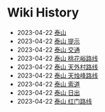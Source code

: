 # Wiki History

- 2023-04-22        [泰山](/0002_泰山)
- 2023-04-22        [泰山 提示](/0011_泰山_提示)
- 2023-04-22        [泰山 交通](/0009_泰山_交通)
- 2023-04-22        [泰山 桃花峪路线](/0006_泰山_桃花峪路线)
- 2023-04-22        [泰山 天外村路线](/0004_泰山_天外村路线)
- 2023-04-22        [泰山 天烛峰路线](/0008_泰山_天烛峰路线)
- 2023-04-22        [泰山 索道](/0003_泰山_索道)
- 2023-04-22        [泰山 日出](/0010_泰山_日出)
- 2023-04-22        [泰山 红门路线](/0005_泰山_红门路线)
